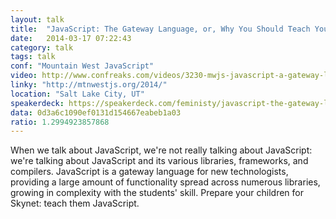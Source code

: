 ```yaml
---
layout: talk
title:  "JavaScript: The Gateway Language, or, Why You Should Teach Your Kids JavaScript"
date:   2014-03-17 07:22:43
category: talk
tags: talk
conf: "Mountain West JavaScript"
video: http://www.confreaks.com/videos/3230-mwjs-javascript-a-gateway-language-or-why-you-should-teach-your-kids-javascript
linky: "http://mtnwestjs.org/2014/"
location: "Salt Lake City, UT"
speakerdeck: https://speakerdeck.com/feministy/javascript-the-gateway-language-or-why-you-should-teach-your-kids-javascript
data: 0d3a6c1090ef0131d154667eabeb1a03
ratio: 1.2994923857868
---
```


When we talk about JavaScript, we're not really talking about JavaScript: we're talking about JavaScript and its various libraries, frameworks, and compilers. JavaScript is a gateway language for new technologists, providing a large amount of functionality spread across numerous libraries, growing in complexity with the students' skill. Prepare your children for Skynet: teach them JavaScript.
